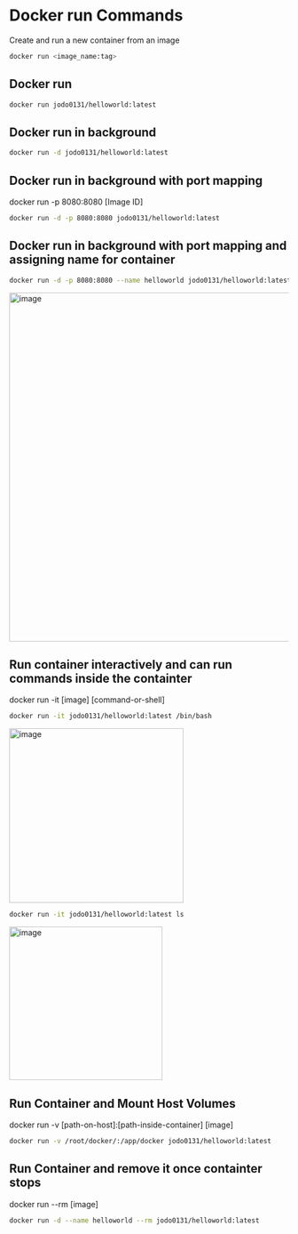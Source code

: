 # Docker run Commands

Create and run a new container from an image
```bash
docker run <image_name:tag>
```

## Docker run
```bash
docker run jodo0131/helloworld:latest
```

## Docker run in background
```bash
docker run -d jodo0131/helloworld:latest 
```

## Docker run in background with port mapping
docker run -p 8080:8080 [Image ID]
```bash
docker run -d -p 8080:8080 jodo0131/helloworld:latest
```

## Docker run in background with port mapping and assigning name for container
```bash
docker run -d -p 8080:8080 --name helloworld jodo0131/helloworld:latest
```
<img width="628" alt="image" src="https://github.com/user-attachments/assets/57d58805-793f-41ac-b743-d237f40fb415">

## Run container interactively and can run commands inside the containter
docker run -it [image] [command-or-shell]
```bash
docker run -it jodo0131/helloworld:latest /bin/bash
```
<img width="314" alt="image" src="https://github.com/user-attachments/assets/8b60bed9-68de-418a-accf-fd0b07bec5b5">

```bash
docker run -it jodo0131/helloworld:latest ls
```
<img width="276" alt="image" src="https://github.com/user-attachments/assets/6d7e5722-4dd4-4ae3-a172-9a0292c82b2b">

## Run Container and Mount Host Volumes
docker run -v [path-on-host]:[path-inside-container] [image]
```bash
docker run -v /root/docker/:/app/docker jodo0131/helloworld:latest
```

## Run Container and remove it once containter stops
docker run --rm [image]
```bash
docker run -d --name helloworld --rm jodo0131/helloworld:latest
```


















